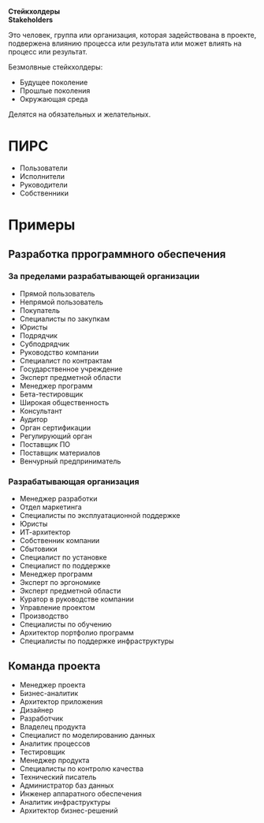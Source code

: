 **Стейкхолдеры** <br>
**Stakeholders**

Это человек, группа или организация, которая задействована в проекте, подвержена влиянию процесса или результата или может влиять на процесс или результат.

Безмолвные стейкхолдеры:
- Будущее поколение
- Прошлые поколения
- Окружающая среда

Делятся на обязательных и желательных.

# ПИРС

- Пользователи
- Исполнители
- Руководители
- Собственники

# Примеры

## Разработка пррограммного обеспечения

### За пределами разрабатывающей организации

- Прямой пользователь
- Непрямой пользователь
- Покупатель
- Специалисты по закупкам
- Юристы
- Подрядчик
- Субподрядчик
- Руководство компании
- Специалист по контрактам
- Государственное учреждение
- Эксперт предметной области
- Менеджер программ
- Бета-тестировщик
- Широкая общественность
- Консультант
- Аудитор
- Орган сертификации
- Регулирующий орган
- Поставщик ПО
- Поставщик материалов
- Венчурный предприниматель

### Разрабатывающая организация

- Менеджер разработки
- Отдел маркетинга
- Специалисты по эксплуатационной поддержке
- Юристы
- ИТ-архитектор
- Собственник компании
- Сбытовики
- Специалист по установке
- Специалист по поддержке
- Менеджер программ
- Эксперт по эргономике
- Эксперт предметной области
- Куратор в руководстве компании
- Управление проектом
- Производство
- Специалисты по обучению
- Архитектор портфолио программ
- Специалисты по поддержке инфраструктуры

## Команда проекта

- Менеджер проекта
- Бизнес-аналитик
- Архитектор приложения
- Дизайнер
- Разработчик
- Владелец продукта
- Специалист по моделированию данных
- Аналитик процессов
- Тестировщик
- Менеджер продукта
- Специалисты по контролю качества
- Технический писатель
- Администратор баз данных
- Инженер аппаратного обеспечения
- Аналитик инфраструктуры
- Архитектор бизнес-решений